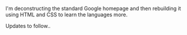 I'm deconstructing the standard Google homepage and then rebuilding it using HTML and CSS to learn the languages more.

Updates to follow..